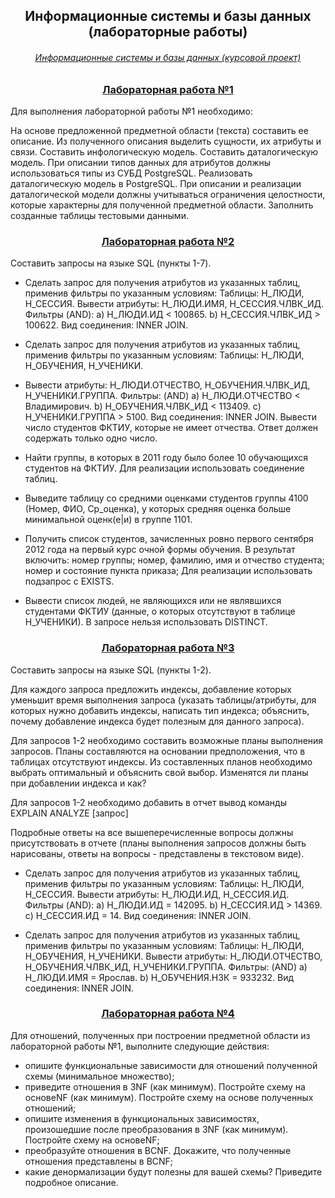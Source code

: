 <h2 align=center> Информационные системы и базы данных (лабораторные работы) </h2>
<h6 align=center> <a href="https://github.com/tolikttaaa/CourseProject_ISBD"> Информационные системы и базы данных (курсовой проект)</a> </h6>

<h3 align=center> <a href="Lab1">Лабораторная работа №1</a> </h3>

Для выполнения лабораторной работы №1 необходимо:

На основе предложенной предметной области (текста) составить ее описание. Из полученного описания выделить сущности, их атрибуты и связи.
Составить инфологическую модель.
Составить даталогическую модель. При описании типов данных для атрибутов должны использоваться типы из СУБД PostgreSQL.
Реализовать даталогическую модель в PostgreSQL. При описании и реализации даталогической модели должны учитываться ограничения целостности, которые характерны для полученной предметной области.
Заполнить созданные таблицы тестовыми данными.

<h3 align=center> <a href="Lab2">Лабораторная работа №2</a> </h3>

Составить запросы на языке SQL (пункты 1-7).

* Сделать запрос для получения атрибутов из указанных таблиц, применив фильтры по указанным условиям:
Таблицы: Н_ЛЮДИ, Н_СЕССИЯ.
Вывести атрибуты: Н_ЛЮДИ.ИМЯ, Н_СЕССИЯ.ЧЛВК_ИД.
Фильтры (AND):
a) Н_ЛЮДИ.ИД < 100865.
b) Н_СЕССИЯ.ЧЛВК_ИД > 100622.
Вид соединения: INNER JOIN.

* Сделать запрос для получения атрибутов из указанных таблиц, применив фильтры по указанным условиям:
Таблицы: Н_ЛЮДИ, Н_ОБУЧЕНИЯ, Н_УЧЕНИКИ.

* Вывести атрибуты: Н_ЛЮДИ.ОТЧЕСТВО, Н_ОБУЧЕНИЯ.ЧЛВК_ИД, Н_УЧЕНИКИ.ГРУППА.
Фильтры: (AND)
a) Н_ЛЮДИ.ОТЧЕСТВО < Владимирович.
b) Н_ОБУЧЕНИЯ.ЧЛВК_ИД < 113409.
c) Н_УЧЕНИКИ.ГРУППА > 5100.
Вид соединения: INNER JOIN.
Вывести число студентов ФКТИУ, которые не имеет отчества.
Ответ должен содержать только одно число.

* Найти группы, в которых в 2011 году было более 10 обучающихся студентов на ФКТИУ.
Для реализации использовать соединение таблиц.

* Выведите таблицу со средними оценками студентов группы 4100 (Номер, ФИО, Ср_оценка), у которых средняя оценка больше минимальной оценк(е|и) в группе 1101.

* Получить список студентов, зачисленных ровно первого сентября 2012 года на первый курс очной формы обучения. В результат включить:
номер группы;
номер, фамилию, имя и отчество студента;
номер и состояние пункта приказа;
Для реализации использовать подзапрос с EXISTS.

* Вывести список людей, не являющихся или не являвшихся студентами ФКТИУ (данные, о которых отсутствуют в таблице Н_УЧЕНИКИ). В запросе нельзя использовать DISTINCT.

<h3 align=center> <a href="Lab3/EMashina_Lab3.pdf">Лабораторная работа №3</a> </h3>

Составить запросы на языке SQL (пункты 1-2).

Для каждого запроса предложить индексы, добавление которых уменьшит время выполнения запроса (указать таблицы/атрибуты, для которых нужно добавить индексы, написать тип индекса; объяснить, почему добавление индекса будет полезным для данного запроса).

Для запросов 1-2 необходимо составить возможные планы выполнения запросов. Планы составляются на основании предположения, что в таблицах отсутствуют индексы. Из составленных планов необходимо выбрать оптимальный и объяснить свой выбор.
Изменятся ли планы при добавлении индекса и как?

Для запросов 1-2 необходимо добавить в отчет вывод команды EXPLAIN ANALYZE [запрос]

Подробные ответы на все вышеперечисленные вопросы должны присутствовать в отчете (планы выполнения запросов должны быть нарисованы, ответы на вопросы - представлены в текстовом виде).

* Сделать запрос для получения атрибутов из указанных таблиц, применив фильтры по указанным условиям:
Таблицы: Н_ЛЮДИ, Н_СЕССИЯ.
Вывести атрибуты: Н_ЛЮДИ.ИД, Н_СЕССИЯ.ИД.
Фильтры (AND):
a) Н_ЛЮДИ.ИД = 142095.
b) Н_СЕССИЯ.ИД > 14369.
c) Н_СЕССИЯ.ИД = 14.
Вид соединения: INNER JOIN.

* Сделать запрос для получения атрибутов из указанных таблиц, применив фильтры по указанным условиям:
Таблицы: Н_ЛЮДИ, Н_ОБУЧЕНИЯ, Н_УЧЕНИКИ.
Вывести атрибуты: Н_ЛЮДИ.ОТЧЕСТВО, Н_ОБУЧЕНИЯ.ЧЛВК_ИД, Н_УЧЕНИКИ.ГРУППА.
Фильтры: (AND)
a) Н_ЛЮДИ.ИМЯ = Ярослав.
b) Н_ОБУЧЕНИЯ.НЗК = 933232.
Вид соединения: INNER JOIN.

<h3 align=center> <a href="Lab4">Лабораторная работа №4</a> </h3>

Для отношений, полученных при построении предметной области из лабораторной работы №1, выполните следующие действия:
* опишите функциональные зависимости для отношений полученной схемы (минимальное множество);
* приведите отношения в 3NF (как минимум). Постройте схему на основеNF (как минимум). Постройте схему на основе полученных отношений;
* опишите изменения в функциональных зависимостях, произошедшие после преобразования в 3NF (как минимум). Постройте схему на основеNF;
* преобразуйте отношения в BCNF. Докажите, что полученные отношения представлены в BCNF;
* какие денормализации будут полезны для вашей схемы? Приведите подробное описание.

